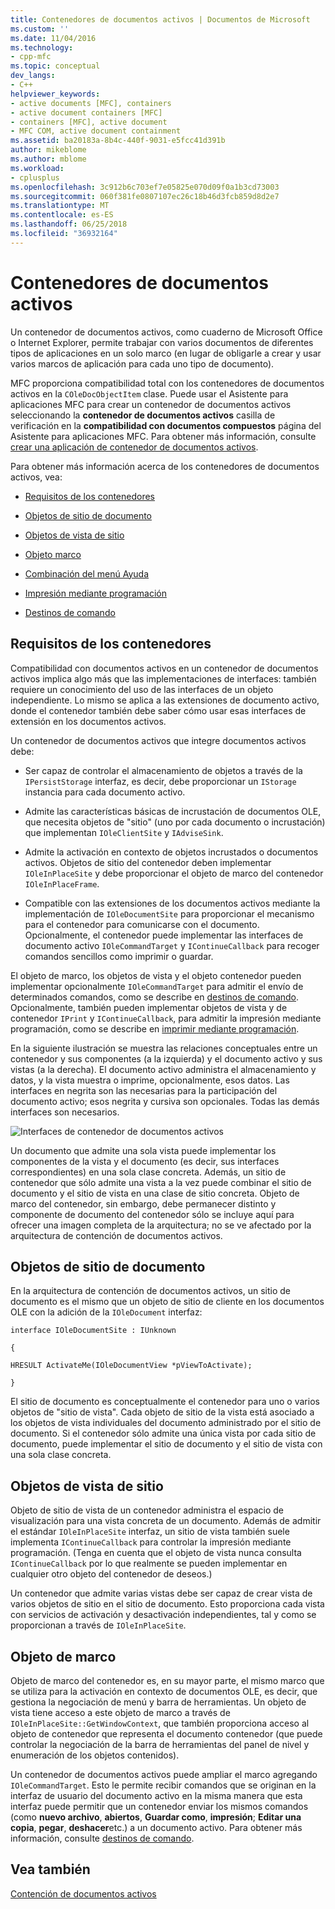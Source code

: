 ```yaml
---
title: Contenedores de documentos activos | Documentos de Microsoft
ms.custom: ''
ms.date: 11/04/2016
ms.technology:
- cpp-mfc
ms.topic: conceptual
dev_langs:
- C++
helpviewer_keywords:
- active documents [MFC], containers
- active document containers [MFC]
- containers [MFC], active document
- MFC COM, active document containment
ms.assetid: ba20183a-8b4c-440f-9031-e5fcc41d391b
author: mikeblome
ms.author: mblome
ms.workload:
- cplusplus
ms.openlocfilehash: 3c912b6c703ef7e05825e070d09f0a1b3cd73003
ms.sourcegitcommit: 060f381fe0807107ec26c18b46d3fcb859d8d2e7
ms.translationtype: MT
ms.contentlocale: es-ES
ms.lasthandoff: 06/25/2018
ms.locfileid: "36932164"
---
```

# <a name="active-document-containers"></a>Contenedores de documentos activos
Un contenedor de documentos activos, como cuaderno de Microsoft Office o Internet Explorer, permite trabajar con varios documentos de diferentes tipos de aplicaciones en un solo marco (en lugar de obligarle a crear y usar varios marcos de aplicación para cada uno tipo de documento).  
  
 MFC proporciona compatibilidad total con los contenedores de documentos activos en la `COleDocObjectItem` clase. Puede usar el Asistente para aplicaciones MFC para crear un contenedor de documentos activos seleccionando la **contenedor de documentos activos** casilla de verificación en la **compatibilidad con documentos compuestos** página del Asistente para aplicaciones MFC. Para obtener más información, consulte [crear una aplicación de contenedor de documentos activos](../mfc/creating-an-active-document-container-application.md).  
  
 Para obtener más información acerca de los contenedores de documentos activos, vea:  
  
-   [Requisitos de los contenedores](#container_requirements)  
  
-   [Objetos de sitio de documento](#document_site_objects)  
  
-   [Objetos de vista de sitio](#view_site_objects)  
  
-   [Objeto marco](#frame_object)  
  
-   [Combinación del menú Ayuda](../mfc/help-menu-merging.md)  
  
-   [Impresión mediante programación](../mfc/programmatic-printing.md)  
  
-   [Destinos de comando](../mfc/message-handling-and-command-targets.md)  
  
##  <a name="container_requirements"></a> Requisitos de los contenedores  
 Compatibilidad con documentos activos en un contenedor de documentos activos implica algo más que las implementaciones de interfaces: también requiere un conocimiento del uso de las interfaces de un objeto independiente. Lo mismo se aplica a las extensiones de documento activo, donde el contenedor también debe saber cómo usar esas interfaces de extensión en los documentos activos.  
  
 Un contenedor de documentos activos que integre documentos activos debe:  
  
-   Ser capaz de controlar el almacenamiento de objetos a través de la `IPersistStorage` interfaz, es decir, debe proporcionar un `IStorage` instancia para cada documento activo.  
  
-   Admite las características básicas de incrustación de documentos OLE, que necesita objetos de "sitio" (uno por cada documento o incrustación) que implementan `IOleClientSite` y `IAdviseSink`.  
  
-   Admite la activación en contexto de objetos incrustados o documentos activos. Objetos de sitio del contenedor deben implementar `IOleInPlaceSite` y debe proporcionar el objeto de marco del contenedor `IOleInPlaceFrame`.  
  
-   Compatible con las extensiones de los documentos activos mediante la implementación de `IOleDocumentSite` para proporcionar el mecanismo para el contenedor para comunicarse con el documento. Opcionalmente, el contenedor puede implementar las interfaces de documento activo `IOleCommandTarget` y `IContinueCallback` para recoger comandos sencillos como imprimir o guardar.  
  
 El objeto de marco, los objetos de vista y el objeto contenedor pueden implementar opcionalmente `IOleCommandTarget` para admitir el envío de determinados comandos, como se describe en [destinos de comando](../mfc/message-handling-and-command-targets.md). Opcionalmente, también pueden implementar objetos de vista y de contenedor `IPrint` y `IContinueCallback`, para admitir la impresión mediante programación, como se describe en [imprimir mediante programación](../mfc/programmatic-printing.md).  
  
 En la siguiente ilustración se muestra las relaciones conceptuales entre un contenedor y sus componentes (a la izquierda) y el documento activo y sus vistas (a la derecha). El documento activo administra el almacenamiento y datos, y la vista muestra o imprime, opcionalmente, esos datos. Las interfaces en negrita son las necesarias para la participación del documento activo; esos negrita y cursiva son opcionales. Todas las demás interfaces son necesarios.  
  
 ![Interfaces de contenedor de documentos activos](../mfc/media/vc37gj1.gif "vc37gj1")  
  
 Un documento que admite una sola vista puede implementar los componentes de la vista y el documento (es decir, sus interfaces correspondientes) en una sola clase concreta. Además, un sitio de contenedor que sólo admite una vista a la vez puede combinar el sitio de documento y el sitio de vista en una clase de sitio concreta. Objeto de marco del contenedor, sin embargo, debe permanecer distinto y componente de documento del contenedor sólo se incluye aquí para ofrecer una imagen completa de la arquitectura; no se ve afectado por la arquitectura de contención de documentos activos.  
  
##  <a name="document_site_objects"></a> Objetos de sitio de documento  
 En la arquitectura de contención de documentos activos, un sitio de documento es el mismo que un objeto de sitio de cliente en los documentos OLE con la adición de la `IOleDocument` interfaz:  
  
 `interface IOleDocumentSite : IUnknown`  
  
 `{`  
  
 `HRESULT ActivateMe(IOleDocumentView *pViewToActivate);`  
  
 `}`  
  
 El sitio de documento es conceptualmente el contenedor para uno o varios objetos de "sitio de vista". Cada objeto de sitio de la vista está asociado a los objetos de vista individuales del documento administrado por el sitio de documento. Si el contenedor sólo admite una única vista por cada sitio de documento, puede implementar el sitio de documento y el sitio de vista con una sola clase concreta.  
  
##  <a name="view_site_objects"></a> Objetos de vista de sitio  
 Objeto de sitio de vista de un contenedor administra el espacio de visualización para una vista concreta de un documento. Además de admitir el estándar `IOleInPlaceSite` interfaz, un sitio de vista también suele implementa `IContinueCallback` para controlar la impresión mediante programación. (Tenga en cuenta que el objeto de vista nunca consulta `IContinueCallback` por lo que realmente se pueden implementar en cualquier otro objeto del contenedor de deseos.)  
  
 Un contenedor que admite varias vistas debe ser capaz de crear vista de varios objetos de sitio en el sitio de documento. Esto proporciona cada vista con servicios de activación y desactivación independientes, tal y como se proporcionan a través de `IOleInPlaceSite`.  
  
##  <a name="frame_object"></a> Objeto de marco  
 Objeto de marco del contenedor es, en su mayor parte, el mismo marco que se utiliza para la activación en contexto de documentos OLE, es decir, que gestiona la negociación de menú y barra de herramientas. Un objeto de vista tiene acceso a este objeto de marco a través de `IOleInPlaceSite::GetWindowContext`, que también proporciona acceso al objeto de contenedor que representa el documento contenedor (que puede controlar la negociación de la barra de herramientas del panel de nivel y enumeración de los objetos contenidos).  
  
 Un contenedor de documentos activos puede ampliar el marco agregando `IOleCommandTarget`. Esto le permite recibir comandos que se originan en la interfaz de usuario del documento activo en la misma manera que esta interfaz puede permitir que un contenedor enviar los mismos comandos (como **nuevo archivo**, **abiertos**,  **Guardar como**, **impresión**; **Editar una copia**, **pegar**, **deshacer**etc.) a un documento activo. Para obtener más información, consulte [destinos de comando](../mfc/message-handling-and-command-targets.md).  
  
## <a name="see-also"></a>Vea también  
 [Contención de documentos activos](../mfc/active-document-containment.md)

